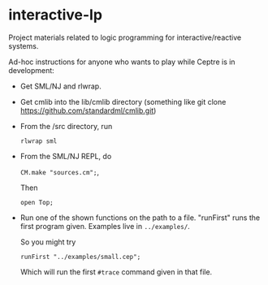 interactive-lp
==============

Project materials related to logic programming for interactive/reactive systems.

Ad-hoc instructions for anyone who wants to play while Ceptre is in
development:

- Get SML/NJ and rlwrap.
- Get cmlib into the lib/cmlib directory (something like git clone https://github.com/standardml/cmlib.git)
- From the /src directory, run

    <code>rlwrap sml</code>
- From the SML/NJ REPL, do

    <code>CM.make "sources.cm";</code>,
  
  Then
  
    <code>open Top;</code>
- Run one of the shown functions on the path to a file. "runFirst" runs the
first program given. Examples live in <code>../examples/</code>.
  
  So you might try
  
    <code>runFirst "../examples/small.cep";</code>

  Which will run the first <code>#trace</code> command given in that file. 
